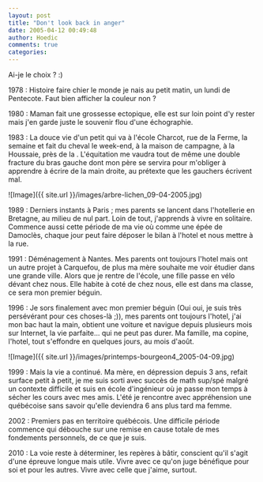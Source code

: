 ```yaml
---
layout: post
title: "Don't look back in anger"
date: 2005-04-12 00:49:48
author: Hoedic
comments: true
categories: 
---
```



Ai-je le choix ? :)

1978 : Histoire faire chier le monde je nais au petit matin, un lundi de Pentecote. Faut bien afficher la couleur non ?

1980 : Maman fait une grossesse ectopique, elle est sur loin point d'y rester mais j'en garde juste le souvenir flou d'une échographie.

1983 : La douce vie d'un petit  qui va à l'école Charcot, rue de la Ferme, la semaine et fait du cheval le week-end, à la maison de campagne, à la Houssaie, près de la . L'équitation me vaudra tout de même une double fracture du bras gauche dont mon père se servira pour m'obliger à apprendre à écrire de la main droite, au prétexte que les gauchers écrivent mal.

![Image]({{ site.url }}/images/arbre-lichen_09-04-2005.jpg)


1989 : Derniers instants à Paris ; mes parents se lancent dans l'hotellerie en Bretagne, au milieu de nul part. Loin de tout, j'apprends à vivre en solitaire. Commence aussi cette période de ma vie où comme une épée de Damoclès, chaque jour peut faire déposer le bilan à l'hotel et nous mettre à la rue.

1991 : Déménagement à Nantes. Mes parents ont toujours l'hotel mais ont un autre projet à Carquefou, de plus ma mère souhaite me voir étudier dans une grande ville. Alors que je rentre de l'école, une fille passe en vélo dévant chez nous. Elle habite à coté de chez nous, elle est dans ma classe, ce sera mon premier béguin.

1996 : Je sors finalement avec mon premier béguin (Oui oui, je suis très persévérant pour ces choses-là ;)), mes parents ont toujours l'hotel, j'ai mon bac haut la main, obtient une voiture et navigue depuis plusieurs mois sur Internet, la vie parfaite... qui ne peut pas durer. Ma famille, ma copine, l'hotel, tout s'effondre en quelques jours, au mois d'août.

![Image]({{ site.url }}/images/printemps-bourgeon4_2005-04-09.jpg)


1999 : Mais la vie a continué. Ma mère, en dépression depuis 3 ans, refait surface petit à petit, je me suis sorti avec succès de math sup/spé malgré un contexte difficile et suis en école d'ingénieur où je passe mon temps à sécher les cours avec mes amis. L'été je rencontre avec appréhension une québécoise sans savoir qu'elle deviendra 6 ans plus tard ma femme.

2002 : Premiers pas en territoire québécois. Une difficile période commence qui débouche sur une remise en cause totale de mes fondements personnels, de ce que je suis.

2010 : La voie reste à déterminer, les repères à bâtir, conscient qu'il s'agit d'une épreuve longue mais utile. Vivre avec ce qu'on juge bénéfique pour soi et pour les autres. Vivre avec celle que j'aime, surtout.